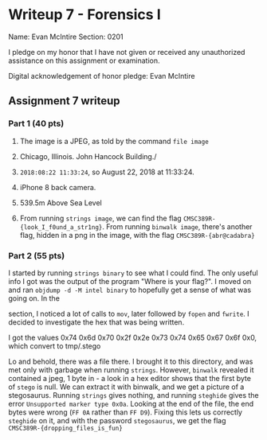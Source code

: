 Writeup 7 - Forensics I
======

Name: Evan McIntire
Section: 0201

I pledge on my honor that I have not given or received any unauthorized assistance on this assignment or examination.

Digital acknowledgement of honor pledge: Evan McIntire

## Assignment 7 writeup

### Part 1 (40 pts)

1. The image is a JPEG, as told by the command `file image`

2. Chicago, Illinois. John Hancock Building./

3. `2018:08:22 11:33:24`, so August 22, 2018 at 11:33:24.

4. iPhone 8 back camera.

5. 539.5m Above Sea Level

6. From running `strings image`, we can find the flag `CMSC389R-{look_I_f0und_a_str1ng}`. From running `binwalk image`, there's another flag, hidden in a png in the image, with the flag `CMSC389R-{abr@cadabra}`

### Part 2 (55 pts)

I started by running `strings binary` to see what I could find. The only useful info I got was the output of the program "Where is your flag?". I moved on and ran `objdump -d -M intel binary` to hopefully get a sense of what was going on. In the <main> section, I noticed a lot of calls to `mov`, later followed by `fopen` and `fwrite`. I decided to investigate the hex that was being written.

I got the values 0x74 0x6d 0x70 0x2f 0x2e 0x73 0x74 0x65 0x67 0x6f 0x0, which convert to tmp/.stego

Lo and behold, there was a file there. I brought it to this directory, and was met only with garbage when running `strings`. However, `binwalk` revealed it contained a jpeg, 1 byte in - a look in a hex editor shows that the first byte of `stego` is null. We can extract it with binwalk, and we get a picture of a stegosaurus. Running `strings` gives nothing, and running `steghide` gives the error `Unsupported marker type 0x0a`. Looking at the end of the file, the end bytes were wrong (`FF 0A` rather than `FF D9`). Fixing this lets us correctly `steghide` on it, and with the password `stegosaurus`, we get the flag `CMSC389R-{dropping_files_is_fun}`

